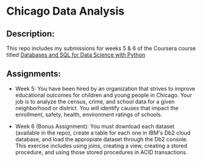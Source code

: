 # Chicago Data Analysis

## Description:
This repo includes my submissions for weeks 5 & 6 of the Coursera course titled [Databases and SQL for Data Science with Python](https://www.coursera.org/learn/sql-data-science/)

## Assignments:
* Week 5: You have been hired by an organization that strives to improve educational outcomes for children and young people in Chicago. Your job is to analyze the census, crime, and school data for a given neighborhood or district. You will identify causes that impact the enrollment, safety, health, environment ratings of schools.

* Week 6 (Bonus Assignment): You must download each dataset (available in the repo), create a table for each one in IBM's Db2 cloud database, and load the appropiate dataset through the Db2 console. This exercise includes using joins, creating a view, creating a stored procedure, and using those stored procedures in ACID transactions.